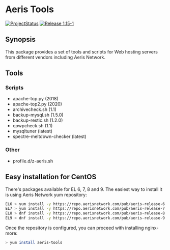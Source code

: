 # Aeris Tools

[![ProjectStatus](https://img.shields.io/badge/status-active-brightgreen.svg)](#)
[![Release 1.15-1](https://img.shields.io/badge/release-1.13--1-success.svg)](#)

## Synopsis

This package provides a set of tools and scripts for Web hosting servers from different vendors including Aeris Network.

## Tools

### Scripts

* apache-top.py (2018)
* apache-top2.py (2020)
* archivecheck.sh (1.1)
* backup-mysql.sh (1.5.0)
* backup-restic.sh (1.2.0)
* cpwpcheck.sh (1.1)
* mysqltuner (latest)
* spectre-meltdown-checker (latest)

### Other

* profile.d/z-aeris.sh

## Easy installation for CentOS

There's packages available for EL 6, 7, 8 and 9. The easiest way to install it is using Aeris Network yum repository:

```bash
EL6 > yum install -y https://repo.aerisnetwork.com/pub/aeris-release-6.rpm
EL7 > yum install -y https://repo.aerisnetwork.com/pub/aeris-release-7.rpm
EL8 > dnf install -y https://repo.aerisnetwork.com/pub/aeris-release-8.rpm
EL9 > dnf install -y https://repo.aerisnetwork.com/pub/aeris-release-9.rpm
```

Once the repository is configured, you can proceed with installing nginx-more:

```bash
> yum install aeris-tools
```
